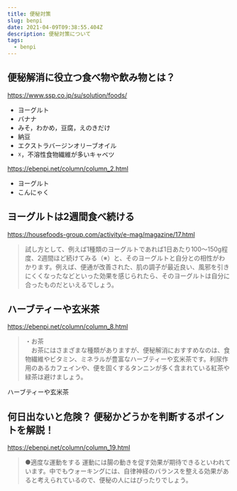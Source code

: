 ```yaml
---
title: 便秘対策
slug: benpi
date: 2021-04-09T09:38:55.404Z
description: 便秘対策について
tags:
  - benpi
---
```

## 便秘解消に役立つ食べ物や飲み物とは？

<https://www.ssp.co.jp/su/solution/foods/>

- ヨーグルト
- バナナ
- みそ，わかめ，豆腐，えのきだけ
- 納豆
- エクストラバージンオリーブオイル
- ☓，不溶性食物繊維が多いキャベツ

<https://ebenpi.net/column/column_2.html>

- ヨーグルト
- こんにゃく

## ヨーグルトは2週間食べ続ける

<https://housefoods-group.com/activity/e-mag/magazine/17.html>

>試し方として、例えば1種類のヨーグルトであれば1日あたり100～150g程度、2週間ほど続けてみる（※）と、そのヨーグルトと自分との相性がわかります。例えば、便通が改善された、肌の調子が最近良い、風邪を引きにくくなったなどといった効果を感じられたら、そのヨーグルトは自分に合ったものだといえるでしょう。

## ハーブティーや玄米茶

<https://ebenpi.net/column/column_8.html>

>・お茶  
>　お茶にはさまざまな種類がありますが、便秘解消におすすめなのは、食物繊維やビタミン、ミネラルが豊富なハーブティーや玄米茶です。利尿作用のあるカフェインや、便を固くするタンニンが多く含まれている紅茶や緑茶は避けましょう。

ハーブティーや玄米茶

## 何日出ないと危険？ 便秘かどうかを判断するポイントを解説！

<https://ebenpi.net/column/column_19.html>

>●適度な運動をする
運動には腸の動きを促す効果が期待できるといわれています。中でもウォーキングには、自律神経のバランスを整える効果があると考えられているので、便秘の人にはぴったりでしょう。